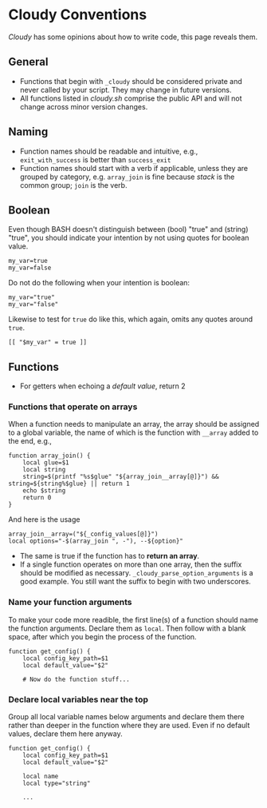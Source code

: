 # Cloudy Conventions

_Cloudy_ has some opinions about how to write code, this page reveals them.

## General 


* Functions that begin with `_cloudy` should be considered private and never called by your script.  They may change in future versions.
* All functions listed in _cloudy.sh_ comprise the public API and will not change across minor version changes.

## Naming

* Function names should be readable and intuitive, e.g., `exit_with_success` is better than `success_exit`
* Function names should start with a verb if applicable, unless they are grouped by category, e.g. `array_join` is fine because _stack_ is the common group; `join` is the verb.

## Boolean

Even though BASH doesn't distinguish between (bool) "true" and (string) "true", you should indicate your intention by not using quotes for boolean value.

    my_var=true
    my_var=false
    
Do not do the following when your intention is boolean:

    my_var="true"
    my_var="false"

Likewise to test for `true` do like this, which again, omits any quotes around `true`.

    [[ "$my_var" = true ]]
    
## Functions

* For getters when echoing a _default value_, return 2

### Functions that operate on arrays

When a function needs to manipulate an array, the array should be assigned to a global variable, the name of which is the function with `__array` added to the end, e.g., 

    function array_join() {
        local glue=$1
        local string
        string=$(printf "%s$glue" "${array_join__array[@]}") && string=${string%$glue} || return 1
        echo $string
        return 0
    }
    
And here is the usage

    array_join__array=("${_config_values[@]}")
    local options="-$(array_join ", -"), --${option}"    

* The same is true if the function has to **return an array**.
* If a single function operates on more than one array, then the suffix should be modified as necessary.  `_cloudy_parse_option_arguments` is a good example.  You still want the suffix to begin with two underscores.

### Name your function arguments

To make your code more readible, the first line(s) of a function should name the function arguments.  Declare them as `local`.  Then follow with a blank space, after which you begin the process of the function.

    function get_config() {
        local config_key_path=$1
        local default_value="$2"
        
        # Now do the function stuff...

### Declare local variables near the top

Group all local variable names below arguments and declare them there rather than deeper in the function where they are used.  Even if no default values, declare them here anyway.

    function get_config() {
        local config_key_path=$1
        local default_value="$2"
        
        local name
        local type="string"
        
        ...    
